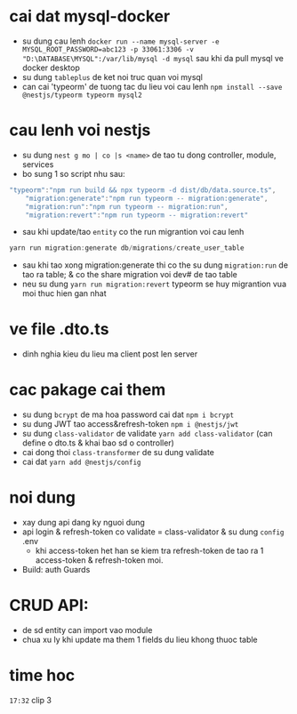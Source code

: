 # cai dat mysql-docker

- su dung cau lenh `docker run --name mysql-server -e MYSQL_ROOT_PASSWORD=abc123 -p 33061:3306 -v "D:\DATABASE\MYSQL":/var/lib/mysql -d mysql` sau khi da pull mysql ve docker desktop
- su dung `tableplus` de ket noi truc quan voi mysql
- can cai 'typeorm' de tuong tac du lieu voi cau lenh `npm install --save @nestjs/typeorm typeorm mysql2`

# cau lenh voi nestjs

- su dung `nest g mo | co |s <name>` de tao tu dong controller, module, services
- bo sung 1 so script nhu sau:

```javascript
"typeorm":"npm run build && npx typeorm -d dist/db/data.source.ts",
    "migration:generate":"npm run typeorm -- migration:generate",
    "migration:run":"npm run typeorm -- migration:run",
    "migration:revert":"npm run typeorm -- migration:revert"
```

- sau khi update/tao `entity` co the run migrantion voi cau lenh

```javascript
yarn run migration:generate db/migrations/create_user_table
```

- sau khi tao xong migration:generate thi co the su dung `migration:run` de tao ra table; & co the share migration voi dev# de tao table
- neu su dung `yarn run migration:revert` typeorm se huy migrantion vua moi thuc hien gan nhat

# ve file .dto.ts

- dinh nghia kieu du lieu ma client post len server

# cac pakage cai them

- su dung `bcrypt` de ma hoa password cai dat `npm i bcrypt`
- su dung JWT tao access&refresh-token `npm i @nestjs/jwt`
- su dung `class-validator` de validate `yarn add class-validator` (can define o dto.ts & khai bao sd o controller)
- cai dong thoi `class-transformer` de su dung validate
- cai dat `yarn add @nestjs/config`

# noi dung

- xay dung api dang ky nguoi dung
- api login & refresh-token co validate = class-validator & su dung `config` .env
  - khi access-token het han se kiem tra refresh-token de tao ra 1 access-token & refresh-token moi.
- Build: auth Guards

# CRUD API:

- de sd entity can import vao module
- chua xu ly khi update ma them 1 fields du lieu khong thuoc table

# time hoc

`17:32` clip 3
